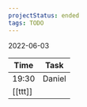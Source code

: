 ```yaml
---
projectStatus: ended  
tags: TODO
---
```


2022-06-03

| Time  | Task   |
| ----- | ------ |
| 19:30 | Daniel |
|    [[ttt]]   |        |



